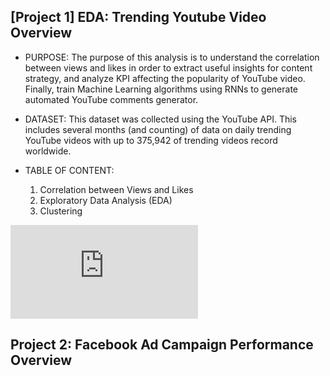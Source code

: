 ## [Project 1] EDA: Trending Youtube Video Overview

* PURPOSE: The purpose of this analysis is to understand the correlation between views and likes in order to extract useful insights for content strategy, and analyze KPI affecting the popularity of YouTube video. Finally, train Machine Learning algorithms using RNNs to generate automated YouTube comments generator. 
* DATASET: This dataset was collected using the YouTube API. This includes several months (and counting) of data on daily trending YouTube videos with up to 375,942 of trending videos record worldwide. 
* TABLE OF CONTENT:

   1. Correlation between Views and Likes    
   2. Exploratory Data Analysis (EDA) 
   3. Clustering

![alt text](https://github.com/choinkyo/Chloe_Portfolio/blob/main/Youtube%20image.pdf)


## Project 2: Facebook Ad Campaign Performance Overview

